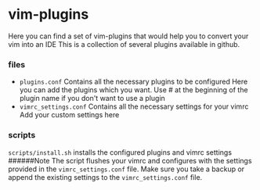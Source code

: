 # vim-plugins
Here you can find a set of vim-plugins that
would help you to convert your vim into an IDE
This is a collection of several plugins
available in github.

### files
+ `plugins.conf`
Contains all the necessary plugins to be configured
Here you can add the plugins which you want.
Use # at the beginning of the plugin name if you don't
want to use a plugin
+ `vimrc_settings.conf`
Contains all the necessary settings for your vimrc
Add your custom settings here

### scripts
`scripts/install.sh` installs the configured plugins
and vimrc settings
######Note
The script flushes your vimrc and configures with the
settings provided in the `vimrc_settings.conf` file.
Make sure you take a backup or append the existing settings
to the `vimrc_settings.conf` file.

